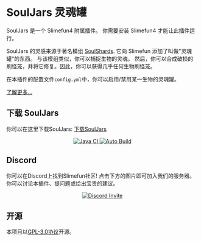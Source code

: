 # SoulJars 灵魂罐

SoulJars 是一个 Slimefun4 附属插件。
你需要安装 Slimefun4 才能让此插件运行。

SoulJars 的灵感来源于著名模组 [SoulShards](https://www.curseforge.com/minecraft/mc-mods/soul-shards-respawn). 它向 Slimefun 添加了叫做"灵魂罐"的东西。
与该模组类似，你可以捕捉生物的灵魂。
然后，你可以合成破损的刷怪笼，并将它修复。因此，你可以获得几乎任何生物刷怪笼。

在本插件的配置文件`config.yml`中，你可以启用/禁用某一生物的灵魂罐。

[了解更多...](https://github.com/TheBusyBiscuit/Slimefun4/wiki/SoulJars)

## 下载 SoulJars

你可以在这里下载SoulJars: [下载SoulJars](https://github.com/ybw0014/SoulJars-CN/actions/workflows/build.yml)

<p align="center">
  <a href="https://github.com/ybw0014/SoulJars-CN/actions/workflows/maven.yml">
    <img src="https://github.com/ybw0014/SoulJars-CN/actions/workflows/maven.yml/badge.svg" alt="Java CI"/>
  </a>

  <a href="https://github.com/ybw0014/SoulJars-CN/actions/workflows/build.yml">
    <img src="https://github.com/ybw0014/SoulJars-CN/actions/workflows/build.yml/badge.svg" alt="Auto Build"/>
  </a>
</p>

## Discord

你可以在Discord上找到Slimefun社区!
点击下方的图片即可加入我们的服务器。你可以讨论本插件、提问题或给出宝贵的建议。

<p align="center">
  <a href="https://discord.gg/fsD4Bkh">
    <img src="https://img.shields.io/discord/565557184348422174?color=7289DA&label=Discord&style=for-the-badge" alt="Discord Invite"/>
  </a>
</p>

## 开源
本项目以[GPL-3.0协议](/LICENSE)开源。

